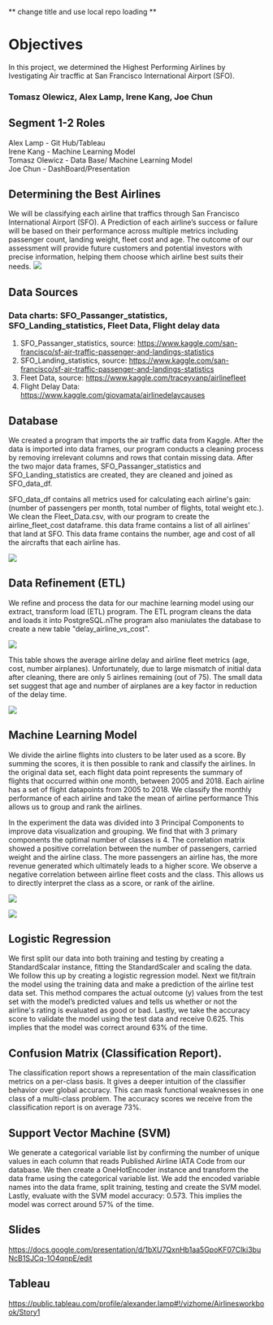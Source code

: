 ** change title and use local repo loading **

# Objectives
In this project, we determined the Highest Performing Airlines by Ivestigating Air tracffic at San Francisco International Airport (SFO). 
### Tomasz Olewicz, Alex Lamp, Irene Kang, Joe Chun


## Segment 1-2 Roles
Alex Lamp - Git Hub/Tableau   <br>
Irene Kang - Machine Learning Model <br>
Tomasz Olewicz - Data Base/ Machine Learning Model <br>
Joe Chun - DashBoard/Presentation  <br>

## Determining the Best Airlines
We will be classifying each airline that traffics through San Francisco International Airport (SFO). A Prediction of each airline’s success or failure will be based on their performance across multiple metrics including passenger count, landing weight, fleet cost and age. The outcome of our assessment will provide future customers and potential investors with precise information, helping them choose which airline best suits their needs.
![](/Images/project_workflow.png)


## Data Sources
### Data charts: SFO_Passanger_statistics, SFO_Landing_statistics, Fleet Data, Flight delay data
1.	SFO_Passanger_statistics, source: https://www.kaggle.com/san-francisco/sf-air-traffic-passenger-and-landings-statistics
2.	SFO_Landing_statistics, source: https://www.kaggle.com/san-francisco/sf-air-traffic-passenger-and-landings-statistics
3.	Fleet Data, source: https://www.kaggle.com/traceyvanp/airlinefleet
4.  Flight Delay Data: https://www.kaggle.com/giovamata/airlinedelaycauses

## Database
We created a program that imports the air traffic data from Kaggle. After the data is imported into data frames, our program conducts a cleaning process by removing irrelevant columns and rows that contain missing data. After the two major data frames, SFO_Passanger_statistics and SFO_Landing_statistics are created, they are cleaned and joined as SFO_data_df. 

SFO_data_df contains all metrics used for calculating each airline's gain: (number of passengers per month, total number of flights, total weight etc.). We clean the Fleet_Data.csv, with our program to create the airline_fleet_cost dataframe. this data frame contains a list of all airlines’ that land at SFO. This data frame contains the number, age and cost of all the aircrafts that each airline has.


![](/Images/QDBD_rev6.JPG)


## Data Refinement (ETL)

We refine and process the data for our machine learning model using our extract, transform load (ETL) program. The ETL program cleans the data and loads it into PostgreSQL.nThe program also maniulates the database to create a new table "delay_airline_vs_cost". 

![](/Images/QDBD_rev7.JPG)

This table shows the average airline delay and airline fleet metrics (age, cost, number airplanes). Unfortunately, due to large mismatch of initial data after cleaning, there are only 5 airlines remaining (out of 75). The small data set suggest that age and number of airplanes are a key factor in reduction of the delay time.

![](/Images/average_delay.png)

## Machine Learning Model
We divide the airline flights into clusters to be later used as a score. By summing the scores, it is then possible to rank and classify the airlines. In the original data set, each flight data point represents the summary of flights that occurred within one month, between 2005 and 2018. Each airline has a set of flight datapoints from 2005 to 2018. We classify the monthly performance of each airline and take the mean of airline performance This allows us to group and rank the airlines.

In the experiment the data was divided into 3 Principal Components to improve data visualization and grouping. We find that with 3 primary components the optimal number of classes is 4. The correlation matrix showed a positive correlation between the number of passengers, carried weight and the airline class. The more passengers an airline has, the more revenue generated which ultimately leads to a higher score. We observe a negative correlation between airline fleet costs and the class. This allows us to directly interpret the class as a score, or rank of the airline.

![](/Images/bokeh_plot(1).png)

![](/Images/bokeh_plot(4).png)

## Logistic Regression 
We first split our data into both training and testing by creating a StandardScalar instance, fitting the StandardScaler and scaling the data. We follow this up by creating a logistic regression model. Next we fit/train the model using the training data and make a prediction of the airline test data set. This method compares the actual outcome (y) values from the test set with the model’s predicted values and tells us whether or not the airline's rating is evaluated as good or bad. Lastly, we take the accuracy score to validate the model using the test data and receive 0.625. This implies that the model was correct around 63% of the time. 

## Confusion Matrix (Classification Report). 
The classification report shows a representation of the main classification metrics on a per-class basis. It gives a deeper intuition of the classifier behavior over global accuracy. This can mask functional weaknesses in one class of a multi-class problem. The accuracy scores we receive from the classification report is on average 73%.  

## Support Vector Machine (SVM)
We generate a categorical variable list by confirming the number of unique values in each column that reads Published Airline IATA Code from our database. We then create a OneHotEncoder instance and transform the data frame using the categorical variable list. We add the encoded variable names into the data frame, split training, testing and create the SVM model. Lastly, evaluate with the SVM model accuracy: 0.573. This implies the model was correct around 57% of the time.

## Slides
https://docs.google.com/presentation/d/1bXU7QxnHb1aa5GpoKF07Clki3buNcB1SJCq-1O4qnpE/edit

## Tableau
https://public.tableau.com/profile/alexander.lamp#!/vizhome/Airlinesworkbook/Story1

